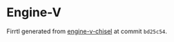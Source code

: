 # Engine-V

Firrtl generated from [engine-v-chisel](https://github.com/ekiwi/engine-v-chisel) at commit `bd25c54`.
